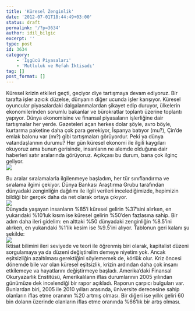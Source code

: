```yaml
---
title: 'Küresel Zenginlik'
date: '2012-07-01T18:44:49+03:00'
status: draft
permalink: '/?p=3634'
author: idil_bilgic
excerpt: ''
type: post
id: 3634
category:
    - 'İşgücü Piyasaları'
    - 'Mutluluk ve Refah İktisadı'
tag: []
post_format: []
---
```

Küresel krizin etkileri geçti, geçiyor diye tartışmaya devam ediyoruz. Bir tarafta işler azıcık düzelse, dünyanın diğer ucunda işler karışıyor. Küresel oyuncular piyasalardaki dalgalanmalardan şikayet edip duruyor, ülkelerin ekonomilerinden sorumlu bakanlar ve bürokratlar toplantı üzerine toplantı yapıyor. Dünya ekonomisine ve finansal piyasaların işlerliğine dair tartışmalar her yerde. Gazeteleri açan herkes dolar şöyle, avro böyle, kurtarma paketine daha çok para gerekiyor, İspanya batıyor (mu?), Çin’de emlak balonu var (mı?) gibi tartışmaları görüyordur. Peki ya dünya vatandaşlarının durumu? Her gün küresel ekonomi ile ilgili kaygıları okuyoruz ama bunun gerisinde, insanların ne alemde olduğuna dair haberleri satır aralarında görüyoruz. Açıkçası bu durum, bana çok ilginç geliyor.  
[![](../uploads/2012/07/financial-crisis-cartoon-27102008.jpg)](https://iktisadiyat.com/wp-content/uploads/2012/07/financial-crisis-cartoon-27102008.jpg)  
  
Bu aralar sıralamalarla ilgilenmeye başladım, her tür sınıflandırma ve sıralama ilgimi çekiyor. Dünya Bankası Araştırma Grubu tarafından dünyadaki zenginliğin dağılımı ile ilgili verileri incelediğimizde, hepimizin bildiği bir gerçek daha da net olarak ortaya çıkıyor.  
[![](../uploads/2012/07/chart.gif)](https://iktisadiyat.com/wp-content/uploads/2012/07/chart.gif)  
Dünyada yaşayan insanların %85’i küresel gelirin %37’sini alırken, en yukarıdaki %10’luk kısım ise küresel gelirin %50’den fazlasına sahip. Bir adım daha ileri gidelim: en alttaki %50 dünyadaki zenginliğin %8.5’ini alırken, en yukarıdaki %1’lik kesim ise %9.5’ini alıyor. Tablonun geri kalanı şu şekilde:  
[![](../uploads/2012/07/Untitled1.png)](https://iktisadiyat.com/wp-content/uploads/2012/07/Untitled1.png)  
İktisat bilimini ileri seviyede ve teori ile öğrenmiş biri olarak, kapitalist düzeni sorgulamaya ya da düzeni değiştirelim demeye niyetim yok. Ancak eşitsizliğin azaltılması gerektiğini söylememek de, körlük olur. Kriz öncesi dönemde bile var olan küresel eşitsizlik, krizin ardından daha çok insanı etkilemeye va hayatlarını değiştirmeye başladı. Amerika’daki Finansal Okuryazarlık Enstitüsü, Amerikalıların iflas durumlarının 2005 yılından günümüze dek incelendiği bir rapor açıkladı. Raporun çarpıcı bulguları var. Bunlardan biri, 2005 ile 2010 yılları arasında, üniversite derecesine sahip olanların iflas etme oranının %20 artmış olması. Bir diğeri ise yıllık geliri 60 bin doların üzerinde olanların iflas etme oranında %66’lık bir artış olması.